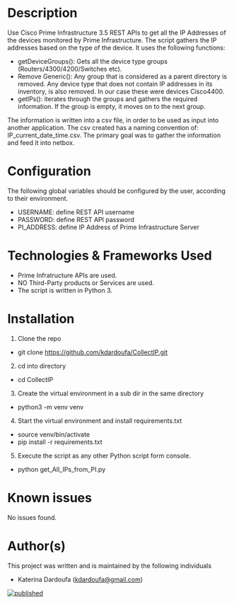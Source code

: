 # Description

Use Cisco Prime Infrastructure 3.5 REST APIs to get all the IP Addresses of the devices monitored by Prime Infrastructure. The script gathers the IP addresses based on the type of the device. It uses the following functions:

- getDeviceGroups(): Gets all the device type groups (Routers/4300/4200/Switches etc). 
- Remove Generic(): Any group that is considered as a parent directory is removed. Any device type that does not contain IP addresses in its inventory, is also removed. In our case these were devices Cisco4400.
- getIPs(): iterates through the groups and gathers the required information. If the group is empty, it moves on to the next group.

The information is written into a csv file, in order to be used as input into another application. The csv created has a naming convention of:
IP_current_date_time.csv. 
The primary goal was to gather the information and feed it into netbox.

# Configuration
The following global variables should be configured by the user, according to their environment.
- USERNAME: define REST API username
- PASSWORD: define REST API password
- PI_ADDRESS: define IP Address of Prime Infrastructure Server

# Technologies & Frameworks Used
* Prime Infratructure APIs are used.
* NO Third-Party products or Services are used.
* The script is written in Python 3.

# Installation
1.	Clone the repo
 * git clone https://github.com/kdardoufa/CollectIP.git

2.	cd into directory
 * cd CollectIP

3.	Create the virtual environment in a sub dir in the same directory
 * python3 -m venv venv

4.	Start the virtual environment and install requirements.txt
 * source venv/bin/activate
 * pip install -r requirements.txt

5.	Execute the script as any other Python script form console. 
 * python get_All_IPs_from_PI.py

# Known issues
No issues found.

# Author(s)
This project was written and is maintained by the following individuals
- Katerina Dardoufa (kdardoufa@gmail.com)


[![published](https://static.production.devnetcloud.com/codeexchange/assets/images/devnet-published.svg)](https://developer.cisco.com/codeexchange/github/repo/kdardoufa/CollectIP)




